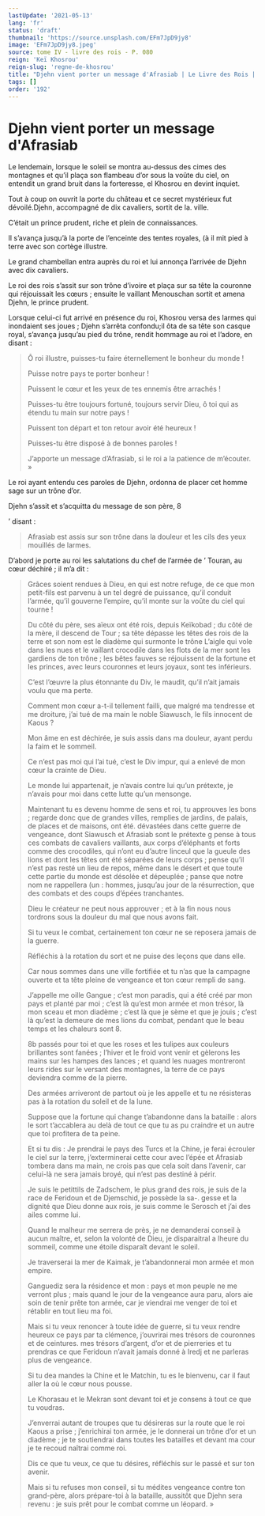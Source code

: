 ```yaml
---
lastUpdate: '2021-05-13'
lang: 'fr'
status: 'draft'
thumbnail: 'https://source.unsplash.com/EFm7JpD9jy8'
image: 'EFm7JpD9jy8.jpeg'
source: tome IV - livre des rois - P. 080
reign: 'Keï Khosrou'
reign-slug: 'regne-de-khosrou'
title: "Djehn vient porter un message d'Afrasiab | Le Livre des Rois | Shâhnâmeh"
tags: []
order: '192'
---
```


<!-- LTeX: language=fr -->

# Djehn vient porter un message d'Afrasiab

Le lendemain, lorsque le soleil se montra au-dessus des cimes des montagnes et qu’il plaça son flambeau d’or sous la voûte du ciel, on entendit un grand bruit dans la forteresse, el Khosrou en devint inquiet.

Tout à coup on ouvrit la porte du château et ce secret mystérieux fut dévoilé.Djehn, accompagné de dix cavaliers, sortit de la. ville.

C’était un prince prudent, riche et plein de connaissances.

Il s’avança jusqu’à la porte de l’enceinte des tentes royales, (à il mit pied à terre avec son cortège illustre.

Le grand chambellan entra auprès du roi et lui annonça l’arrivée de Djehn avec dix cavaliers.

Le roi des rois s’assit sur son trône d’ivoire et plaça sur sa tête la couronne qui réjouissait les cœurs ; ensuite le vaillant Menouschan sortit et amena Djehn, le prince prudent.

Lorsque celui-ci fut arrivé en présence du roi, Khosrou versa des larmes qui inondaient ses joues ; Djehn s’arrêta confondu;il ôta de sa tête son casque royal, s’avança jusqu’au pied du trône, rendit hommage au roi et l’adore, en disant :

> Ô roi illustre, puisses-tu faire éternellement le bonheur du monde !
>
> Puisse notre pays te porter bonheur !
>
> Puissent le cœur et les yeux de tes ennemis être arrachés !
>
> Puisses-tu être toujours fortuné, toujours servir Dieu, ô toi qui as étendu tu main sur notre pays !
>
> Puissent ton départ et ton retour avoir été heureux !
>
> Puisses-tu être disposé à de bonnes paroles !
>
> J’apporte un message d’Afrasiab, si le roi a la patience de m’écouter. »

Le roi ayant entendu ces paroles de Djehn, ordonna de placer cet homme sage sur un trône d’or.

Djehn s’assit et s’acquitta du message de son père,
8

’ disant :

> Afrasiab est assis sur son trône dans la douleur et les cils des yeux mouillés de larmes.

D’abord je porte au roi les salutations du chef de l’armée de ’ Touran, au cœur déchiré ; il m’a dit :

> Grâces soient rendues à Dieu, en qui est notre refuge, de ce que mon petit-fils est parvenu à un tel degré de puissance, qu’il conduit l’armée, qu’il gouverne l’empire, qu’il monte sur la voûte du ciel qui tourne !
>
> Du côté du père, ses aïeux ont été rois, depuis Keïkobad ; du côté de la mère, il descend de Tour ; sa tête dépasse les têtes des rois de la terre et son nom est le diadème qui surmonte le trône L’aigle qui vole dans les nues et le vaillant crocodile dans les flots de la mer sont les gardiens de ton trône ; les bêtes fauves se réjouissent de la fortune et les princes, avec leurs couronnes et leurs joyaux, sont tes inférieurs.
>
> C’est l’œuvre la plus étonnante du Div, le maudit, qu’il n’ait jamais voulu que ma perte.
>
> Comment mon cœur a-t-il tellement failli, que malgré ma tendresse et me droiture, j’ai tué de ma main le noble Siawusch, le fils innocent de Kaous ?
>
> Mon âme en est déchirée, je suis assis dans ma douleur, ayant perdu la faim et le sommeil.
>
> Ce n’est pas moi qui l’ai tué, c’est le Div impur, qui a enlevé de mon cœur la crainte de Dieu.
>
> Le monde lui appartenait, je n’avais contre lui qu’un prétexte, je n’avais pour moi dans cette lutte qu’un mensonge.
>
> Maintenant tu es devenu homme de sens et roi, tu approuves les bons ; regarde donc que de grandes villes, remplies de jardins, de palais, de places et de maisons, ont été. dévastées dans cette guerre de vengeance, dont Siawusch et Afrasiab sont le prétexte g pense à tous ces combats de cavaliers vaillants, aux corps d’éléphants et forts comme des crocodiles, qui n’ont eu d’autre linceul que la gueule des lions et dont les têtes ont été séparées de leurs corps ; pense qu’il n’est pas resté un lieu de repos, même dans le désert et que toute cette partie du monde est désolée et dépeuplée ; panse que notre nom ne rappellera (un : hommes, jusqu’au jour de la résurrection, que des combats et des coups d’épées tranchantes.
>
> Dieu le créateur ne peut nous approuver ; et à la fin nous nous tordrons sous la douleur du mal que nous avons fait.
>
> Si tu veux le combat, certainement ton cœur ne se reposera jamais de la guerre.
>
> Réfléchis à la rotation du sort et ne puise des leçons que dans elle.
>
> Car nous sommes dans une ville fortifiée et tu n’as que la campagne ouverte et ta tête pleine de vengeance et ton cœur rempli de sang.
>
> J’appelle me oille Gangue ; c’est mon paradis, qui a été créé par mon pays et planté par moi ; c’est là qu’est mon armée et mon trésor, là mon sceau et mon diadème ; c’est là que je sème et que je jouis ; c’est là qu’est la demeure de mes lions du combat, pendant que le beau temps et les chaleurs sont 8.
>
> 8b passés pour toi et que les roses et les tulipes aux couleurs brillantes sont fanées ; l’hiver et le froid vont venir et gèlerons les mains sur les hampes des lances ; et quand les nuages montreront leurs rides sur le versant des montagnes, la terre de ce pays deviendra comme de la pierre.
>
> Des armées arriveront de partout où je les appelle et tu ne résisteras pas à la rotation du soleil et de la lune.
>
> Suppose que la fortune qui change t’abandonne dans la bataille : alors le sort t’accablera au delà de tout ce que tu as pu craindre et un autre que toi profitera de ta peine.
>
> Et si tu dis : Je prendrai le pays des Turcs et la Chine, je ferai écrouler le ciel sur la terre, j’exterminerai cette cour avec l’épée et Afrasiab tombera dans ma main, ne crois pas que cela soit dans l’avenir, car celui-là ne sera jamais broyé, qui n’est pas destiné à périr.
>
> Je suis le petittils de Zadschem, le plus grand des rois, je suis de la race de Feridoun et de Djemschid, je possède la sa-. gesse et la dignité que Dieu donne aux rois, je suis comme le Serosch et j’ai des ailes comme lui.
>
> Quand le malheur me serrera de près, je ne demanderai conseil à aucun maître, et, selon la volonté de Dieu, je disparaitral a lheure du sommeil, comme une étoile disparaît devant le soleil.
>
> Je traverserai la mer de Kaimak, je t’abandonnerai mon armée et mon empire.
>
> Ganguediz sera la résidence et mon : pays et mon peuple ne me verront plus ; mais quand le jour de la vengeance aura paru, alors aie soin de tenir prête ton armée, car je viendrai me venger de toi et rétablir en tout lieu ma foi.
>
> Mais si tu veux renoncer à toute idée de guerre, si tu veux rendre heureux ce pays par ta clémence, j’ouvrirai mes trésors de couronnes et de ceintures. mes trésors d’argent, d’or et de pierreries et tu prendras ce que Feridoun n’avait jamais donné à Iredj et ne parleras plus de vengeance.
>
> Si tu dea mandes la Chine et le Matchin, tu es le bienvenu, car il faut aller la où le cœur nous pousse.
>
> Le Khorasau et le Mekran sont devant toi et je consens à tout ce que tu voudras.
>
> J’enverrai autant de troupes que tu désireras sur la route que le roi Kaous a prise ; j’enrichirai ton armée, je le donnerai un trône d’or et un diadème ; je te soutiendrai dans toutes les batailles et devant ma cour je te recoud naîtrai comme roi.
>
> Dis ce que tu veux, ce que tu désires, réfléchis sur le passé et sur ton avenir.
>
> Mais si tu refuses mon conseil, si tu médites vengeance contre ton grand-père, alors prépare-toi à la bataille, aussitôt que Djehn sera revenu : je suis prêt pour le combat comme un léopard. »
